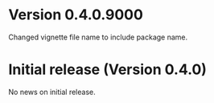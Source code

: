 # Version 0.4.0.9000

Changed vignette file name to include package name.

# Initial release (Version 0.4.0)

No news on initial release.
